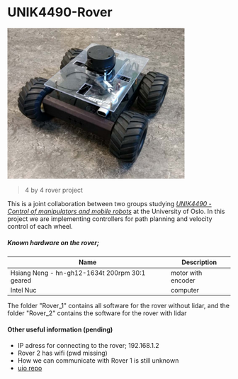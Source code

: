 # UNIK4490-Rover
<img src="https://github.com/KvalheimRacing/UNIK4490-Rover/blob/master/Rover_2/rover_pic.PNG" width="400" height="340">

> 4 by 4 rover project

This is a joint collaboration between two groups studying [*UNIK4490 - Control of manipulators and mobile robots*](http://www.uio.no/studier/emner/matnat/its/UNIK4490/index-eng.html) at the University of Oslo.
In this project we are implementing controllers for path planning and velocity control of each wheel.

##### Known hardware on the rover;
| Name | Description |
| ----- | ---- |
|Hsiang Neng - hn-gh12-1634t 200rpm 30:1 geared |motor with encoder|
|Intel Nuc |computer|

The folder "Rover_1" contains all software for the rover without lidar, and the folder "Rover_2" contains the software for the rover with lidar


#### Other useful information (pending)
- IP adress for connecting to the rover; 192.168.1.2
- Rover 2 has wifi (pwd missing)
- How we can communicate with Rover 1 is still unknown
- [uio repo](https://github.uio.no/eirikval/UNIK4490-Rover)
